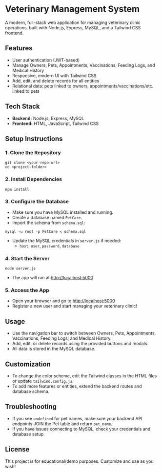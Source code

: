 # Veterinary Management System

A modern, full-stack web application for managing veterinary clinic operations, built with Node.js, Express, MySQL, and a Tailwind CSS frontend.

## Features
- User authentication (JWT-based)
- Manage Owners, Pets, Appointments, Vaccinations, Feeding Logs, and Medical History
- Responsive, modern UI with Tailwind CSS
- Add, edit, and delete records for all entities
- Relational data: pets linked to owners, appointments/vaccinations/etc. linked to pets

## Tech Stack
- **Backend:** Node.js, Express, MySQL
- **Frontend:** HTML, JavaScript, Tailwind CSS

## Setup Instructions

### 1. Clone the Repository
```
git clone <your-repo-url>
cd <project-folder>
```

### 2. Install Dependencies
```
npm install
```

### 3. Configure the Database
- Make sure you have MySQL installed and running.
- Create a database named `PetCare`.
- Import the schema from `schema.sql`:
```
mysql -u root -p PetCare < schema.sql
```
- Update the MySQL credentials in `server.js` if needed:
  - `host`, `user`, `password`, `database`

### 4. Start the Server
```
node server.js
```
- The app will run at [http://localhost:5000](http://localhost:5000)

### 5. Access the App
- Open your browser and go to [http://localhost:5000](http://localhost:5000)
- Register a new user and start managing your veterinary clinic!

## Usage
- Use the navigation bar to switch between Owners, Pets, Appointments, Vaccinations, Feeding Logs, and Medical History.
- Add, edit, or delete records using the provided buttons and modals.
- All data is stored in the MySQL database.

## Customization
- To change the color scheme, edit the Tailwind classes in the HTML files or update `tailwind.config.js`.
- To add more features or entities, extend the backend routes and database schema.

## Troubleshooting
- If you see `undefined` for pet names, make sure your backend API endpoints JOIN the Pet table and return `pet_name`.
- If you have issues connecting to MySQL, check your credentials and database setup.

## License
This project is for educational/demo purposes. Customize and use as you wish! 